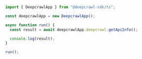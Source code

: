 <!-- Start SDK Example Usage [usage] -->
```typescript
import { DeepcrawlApp } from "@deepcrawl-sdk/ts";

const deepcrawlApp = new DeepcrawlApp();

async function run() {
  const result = await deepcrawlApp.deepcrawl.getApiInfo();

  console.log(result);
}

run();

```
<!-- End SDK Example Usage [usage] -->